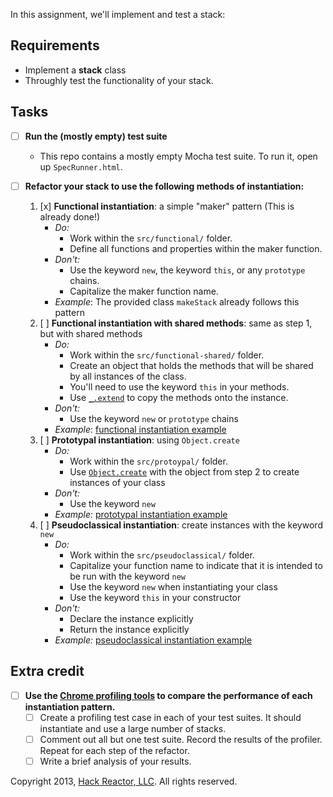 In this assignment, we'll implement and test a stack:

## Requirements
- Implement a **stack** class
- Throughly test the functionality of your stack.

## Tasks

- [ ] **Run the (mostly empty) test suite**
    - This repo contains a mostly empty Mocha test suite.  To run it, open up `SpecRunner.html`.

- [ ] **Refactor your stack to use the following methods of instantiation:**
    1. [x] **Functional instantiation**: a simple "maker" pattern (This is already done!)
        - *Do:*
            - Work within the `src/functional/` folder.
            - Define all functions and properties within the maker function.
        - *Don't:*
            - Use the keyword `new`, the keyword `this`, or any `prototype` chains.
            - Capitalize the maker function name.
        - *Example*: The provided class `makeStack` already follows this pattern
    2. [ ] **Functional instantiation with shared methods**: same as step 1, but with shared methods
        - *Do:*
            - Work within the `src/functional-shared/` folder.
            - Create an object that holds the methods that will be shared by all instances of the class.
            - You'll need to use the keyword `this` in your methods.
            - Use [`_.extend`][_.extend] to copy the methods onto the instance.
        - *Don't:*
            - Use the keyword `new` or `prototype` chains
        - *Example*: [functional instantiation example]
    3. [ ] **Prototypal instantiation**: using `Object.create`
        - *Do:*
            - Work within the `src/protoypal/` folder.
            - Use [`Object.create`][Object.create] with the object from step 2 to create instances of your class
        - *Don't:*
            - Use the keyword `new`
        - *Example:* [prototypal instantiation example]
    4. [ ] **Pseudoclassical instantiation**: create instances with the keyword `new`
        - *Do:*
            - Work within the `src/pseudoclassical/` folder.
            - Capitalize your function name to indicate that it is intended to be run with the keyword `new`
            - Use the keyword `new` when instantiating your class
            - Use the keyword `this` in your constructor
        - *Don't:*
            - Declare the instance explicitly
            - Return the instance explicitly
        - *Example:* [pseudoclassical instantiation example]

## Extra credit

- [ ] **Use the [Chrome profiling tools] to compare the performance of each instantiation pattern.**
  - [ ] Create a profiling test case in each of your test suites.  It should instantiate and use a large number of stacks.
  - [ ] Comment out all but one test suite.  Record the results of the profiler.  Repeat for each step of the refactor.
  - [ ] Write a brief analysis of your results.

[functional instantiation example]: https://github.com/hackreactor/giraffeMaker/blob/master/src/giraffeExtend.js
[prototypal instantiation example]: https://github.com/hackreactor/giraffeMaker/blob/master/src/giraffePrototype.js
[pseudoclassical instantiation example]: https://github.com/hackreactor/giraffeMaker/blob/master/src/giraffePseudoClassical.js

[stack]: http://en.wikipedia.org/wiki/Stack_(abstract_data_type)
[Array]: http://mdn.io/Array
[Array methods]: http://mdn.io/Array#Methods_of_Array_instances
[Object.create]: http://mdn.io/Object.create
[_.extend]: http://underscorejs.org/#extend
[Chrome profiling tools]: https://developers.google.com/chrome-developer-tools/docs/profiles



Copyright 2013, [Hack Reactor, LLC](http://hackreactor.com). All rights reserved.
